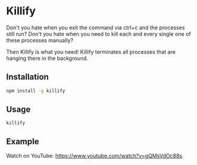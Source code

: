 # Killify

Don't you hate when you exit the command via ctrl+c and the processes still run?
Don't you hate when you need to kill each and every single one of these processes manually?

Then Killify is what you need!
Killify terminates all processes that are hanging there in the background.

## Installation

```bash
npm install -g killify
```

## Usage

```
killify
```

## Example

Watch on YouTube: <https://www.youtube.com/watch?v=gQMsVdOc88s>.
